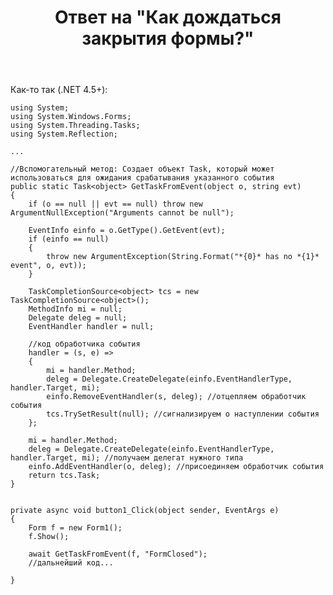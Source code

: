 ﻿---
title: "Ответ на \"Как дождаться закрытия формы?\""
se.owner.user_id: 240512
se.owner.display_name: "MSDN.WhiteKnight"
se.owner.link: "https://ru.stackoverflow.com/users/240512/msdn-whiteknight"
se.answer_id: 894129
se.question_id: 893981
se.post_type: answer
se.score: 1
se.is_accepted: True
---
<p>Как-то так (.NET 4.5+):</p>

<pre><code>using System;
using System.Windows.Forms;
using System.Threading.Tasks;
using System.Reflection;

...

//Вспомогательный метод: Создает объект Task, который может использоваться для ожидания срабатывания указанного события 
public static Task&lt;object&gt; GetTaskFromEvent(object o, string evt)
{
    if (o == null || evt == null) throw new ArgumentNullException("Arguments cannot be null");

    EventInfo einfo = o.GetType().GetEvent(evt);
    if (einfo == null)
    {
        throw new ArgumentException(String.Format("*{0}* has no *{1}* event", o, evt));
    }

    TaskCompletionSource&lt;object&gt; tcs = new TaskCompletionSource&lt;object&gt;();
    MethodInfo mi = null;
    Delegate deleg = null;
    EventHandler handler = null;

    //код обработчика события
    handler = (s, e) =&gt;
    {
        mi = handler.Method;
        deleg = Delegate.CreateDelegate(einfo.EventHandlerType, handler.Target, mi);
        einfo.RemoveEventHandler(s, deleg); //отцепляем обработчик события
        tcs.TrySetResult(null); //сигнализируем о наступлении события
    };

    mi = handler.Method;
    deleg = Delegate.CreateDelegate(einfo.EventHandlerType, handler.Target, mi); //получаем делегат нужного типа
    einfo.AddEventHandler(o, deleg); //присоединяем обработчик события
    return tcs.Task;
}


private async void button1_Click(object sender, EventArgs e)
{
    Form f = new Form1();
    f.Show();

    await GetTaskFromEvent(f, "FormClosed");
    //дальнейший код...

}
</code></pre>
